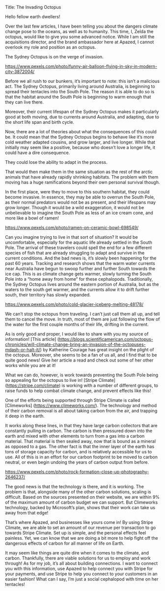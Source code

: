Title: The Invading Octopus

Hello fellow earth dwellers!

Over the last few articles, I have been telling you about the dangers climate change pose to the oceans, as well as to humanity. This time, I, Zelda the octopus, would like to give you some advanced notice. While I am still the acquisitions director, and the brand ambassador here at Apazed, I cannot overlook my role and position as an octopus.

The Sydney Octopus is on the verge of invasion.

https://www.pexels.com/photo/funny-air-balloon-flying-in-sky-in-modern-city-3872004/ 

Before we all rush to our bunkers, it’s important to note: this isn’t a malicious act. The Sydney Octopus, primarily living around Australia, is beginning to spread their tentacles into the South Pole. The reason it is able to do so is that the habitat around the South Pole is beginning to warm enough that they can live there.

Moreover, their current lifespan of the Sydney Octopus makes it particularly good at both moving, due to currents around Australia, and adapting, due to the short life span and birth cycle.

Now, there are a lot of theories about what the consequences of this could be. It could mean that the Sydney Octopus begins to behave like it’s more cold weather adapted cousins, and grow larger, and live longer. While that initially may seem like a positive, because who doesn’t love a longer life, it could have a dire consequence.

They could lose the ability to adapt in the process.

That would then make them in the same situation as the rest of the arctic animals that have already rapidly shrinking habitats. The problem with them moving has a huge ramifications beyond their own personal survival though.

In the first place, were they to move to this southern habitat, they could become invasive. In essence, they may be able to overrun the South Pole, as their normal predators would not be as present, and their lifespans may grow longer. Though it would be a wild exaggeration, it would not be unbelievable to imagine the South Pole as less of an ice cream cone, and more like a bowl of ramen!

https://www.pexels.com/photo/ramen-on-ceramic-bowl-698549/ 

Can you imagine trying to live in that sort of situation? It would be uncomfortable, especially for the aquatic life already settled in the South Pole. The arrival of these travelers could spell the end for a few different species of fish that are already struggling to adapt and survive in the current conditions. And the bad news is, it’s slowly been happening for the past 60 years. Tracking and research shows that the warm water currents near Australia have begun to swoop further and further South towards the ice cap. This is as climate change gets warmer, slowly turning the South Pole into a “home away from home” for these cephalopods.  Traditionally, the Sydney Octopus lives around the eastern portion of Australia, but as the waters to the south get warmer, and the currents allow it to drift further south, their territory has slowly expanded.

https://www.pexels.com/photo/cold-glacier-iceberg-melting-48178/ 

We can’t stop the octopus from traveling. I can’t just call them all up, and tell them to cancel the move. In truth, most of them are just following the flow of the water for the first couple months of their life, drifting in the current.

As is only good and proper, I would like to share with you my source of information! [This article] (https://blogs.scientificamerican.com/octopus-chronicles/will-climate-change-bring-an-invasion-of-the-octopuses-mdash-or-halt-it/) by Katherine Courage has great insight on the plight of the octopus. Moreover, she seems to be a fan of us all, and I find that to be quite good news! Give her article a read and check out some of her other works while you are at it!

What we can do, however, is work towards preventing the South Pole being so appealing for the octopus to live in! [Stripe Climate] (https://stripe.com/climate) is working with a number of different groups, to raise funds to help combat climate change, and prevent effects like this! 

One of the efforts being supported through Stripe Climate is called [Climeworks] (https://www.climeworks.com/). The technology and method of their carbon removal is all about taking carbon from the air, and trapping it deep in the earth.

It works along these lines, in that they have large carbon collectors that are constantly pulling in carbon. The carbon is then pressured down into the earth and mixed with other elements to turn from a gas into a carbon material. That material is then sealed away, now that is bound as a mineral as opposed to a gas. The other fact is that the inner layer of the earth has tons of storage capacity for carbon, and is relatively accessible for us to use. All of this is in an effort for our carbon footprint to be moved to carbon neutral, or even begin undoing the years of carbon output from before.

https://www.pexels.com/photo/rock-formation-close-up-photography-2646237/ 

The good news is that the technology is there, and it is working. The problem is that, alongside many of the other carbon solutions, scaling is difficult. Based on the sources presented on their website, we are within 9% of the maximum amount of carbon budget we can support. But Climeworks technology, backed by Microsoft’s plan, shows that their work can take us away from that edge!

That’s where Apazed, and businesses like yours come in! By using Stripe Climate, we are able to set an amount of our revenue per transaction to go towards Stripe Climate. Set up is simple, and the personal effects feel painless. Yet, we can know that we are doing a bit more to help fight off the dangerous effects of carbon for all manner of life on Earth.

It may seem like things are quite dire when it comes to the climate, and carbon. Thankfully, there are viable solutions for us to employ and work through! As for my job, it’s all about building connections. I want to connect you with this information, use Apazed to help connect you with Stripe for your payments, and use Stripe to help you connect to your customers in an easier fashion! What can I say, I’m just a social cephalopod with time on her tentacles!
